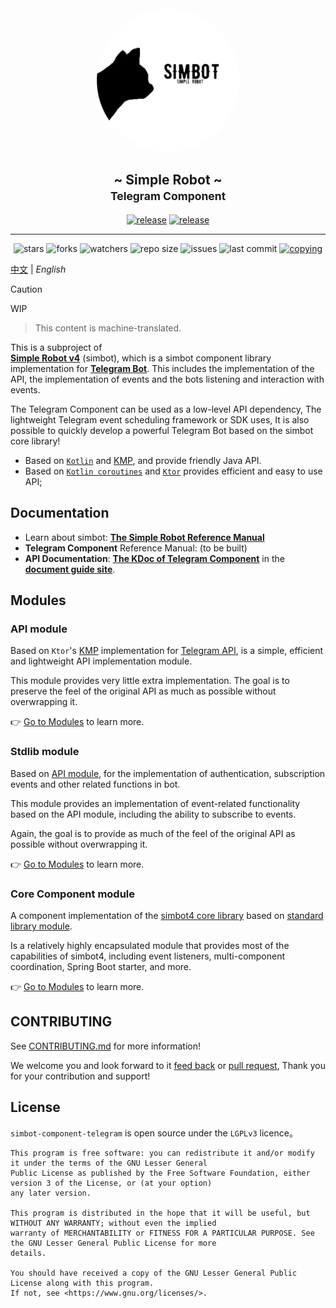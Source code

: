 <!--suppress HtmlDeprecatedAttribute -->
<div align="center">
<img src=".simbot/logo.png" alt="logo" style="width:230px; height:230px; border-radius:50%; " />
<h2>
    ~ Simple Robot ~ <br/> <small>Telegram Component</small>
</h2>
<a href="https://github.com/simple-robot/simbot-component-telegram/releases/latest"><img alt="release" src="https://img.shields.io/github/v/release/simple-robot/simbot-component-telegram" /></a>
<a href="https://repo1.maven.org/maven2/love/forte/simbot/component/simbot-component-telegram-api/" target="_blank">
  <img alt="release" src="https://img.shields.io/maven-central/v/love.forte.simbot.component/simbot-component-telegram-api" /></a>
   <hr>
   <img alt="stars" src="https://img.shields.io/github/stars/simple-robot/simbot-component-telegram" />
   <img alt="forks" src="https://img.shields.io/github/forks/simple-robot/simbot-component-telegram" />
   <img alt="watchers" src="https://img.shields.io/github/watchers/simple-robot/simbot-component-telegram" />
   <img alt="repo size" src="https://img.shields.io/github/repo-size/simple-robot/simbot-component-telegram" />
   <img alt="issues" src="https://img.shields.io/github/issues-closed/simple-robot/simbot-component-telegram?color=green" />
   <img alt="last commit" src="https://img.shields.io/github/last-commit/simple-robot/simbot-component-telegram" />
   <a href="./COPYING"><img alt="copying" src="https://img.shields.io/github/license/simple-robot/simbot-component-telegram" /></a>

</div>

[中文](README_CN.md) | _English_

> [!caution]
> WIP

> This content is machine-translated.

This is a subproject of  
[**Simple Robot v4**][simbot4 gh] (simbot),
which is a simbot component library implementation for 
[**Telegram Bot**][telegram bot doc].
This includes the implementation of the API, 
the implementation of events and the bots listening and interaction with events.

The Telegram Component can be used as a low-level API dependency,
The lightweight Telegram event scheduling framework or SDK uses,
It is also possible to quickly develop a powerful Telegram Bot based on the simbot core library!

- Based on [`Kotlin`](https://kotlinlang.org/) and [KMP][KMP], and provide friendly Java API.
- Based on [`Kotlin coroutines`](https://github.com/Kotlin/kotlinx.coroutines) and [`Ktor`](https://ktor.io/) provides efficient and easy to use API;

## Documentation

- Learn about simbot: [**The Simple Robot Reference Manual**][simbot doc]
- **Telegram Component** Reference Manual: (to be built)
- **API Documentation**: [**The KDoc of Telegram Component**](https://docs.simbot.forte.love/components/telegram) in the [**document guide site**](https://docs.simbot.forte.love). 

## Modules
### API module

Based on `Ktor`'s [KMP][KMP] implementation for [Telegram API][telegram bot doc],
is a simple, efficient and lightweight API implementation module.

This module provides very little extra implementation.
The goal is to preserve the feel of the original API as much as possible without overwrapping it.

👉 [Go to Modules](simbot-component-telegram-api) to learn more.

### Stdlib module

Based on [API module](simbot-component-telegram-api), 
for the implementation of authentication, subscription events and other related functions in bot.

This module provides an implementation of event-related functionality based on the API module, 
including the ability to subscribe to events.

Again, the goal is to provide as much of the feel of the original API as possible without overwrapping it.

👉 [Go to Modules](simbot-component-telegram-stdlib) to learn more.

### Core Component module

A component implementation of the [simbot4 core library][simbot4 gh] based on [standard library module](simbot-component-telegram-stdlib).

Is a relatively highly encapsulated module that provides most of the capabilities of simbot4, 
including event listeners, multi-component coordination, Spring Boot starter, and more.

👉 [Go to Modules](simbot-component-telegram-core) to learn more.

## CONTRIBUTING

See [CONTRIBUTING.md](docs/CONTRIBUTING.md) for more information! 

We welcome you and look forward to it
[feed back](https://github.com/simple-robot/simbot-component-telegram/issues)
or
[pull request](https://github.com/simple-robot/simbot-component-telegram/pulls),
Thank you for your contribution and support!

## License

`simbot-component-telegram` is open source under the `LGPLv3` licence。

```
This program is free software: you can redistribute it and/or modify it under the terms of the GNU Lesser General 
Public License as published by the Free Software Foundation, either version 3 of the License, or (at your option) 
any later version.

This program is distributed in the hope that it will be useful, but WITHOUT ANY WARRANTY; without even the implied 
warranty of MERCHANTABILITY or FITNESS FOR A PARTICULAR PURPOSE. See the GNU Lesser General Public License for more 
details.

You should have received a copy of the GNU Lesser General Public License along with this program. 
If not, see <https://www.gnu.org/licenses/>.
```

[simbot4 gh]: https://github.com/simple-robot/simpler-robot/tree/v4-dev
[simbot doc]: https://simbot.forte.love
[telegram bot doc]:https://core.telegram.org/bots/api
[KMP]: https://kotlinlang.org/docs/multiplatform.html
